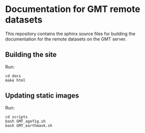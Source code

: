 # Documentation for GMT remote datasets

This repository contains the sphinx source files for building the documentation
for the remote datasets on the GMT server.

## Building the site

Run:

    cd docs
    make html

## Updating static images

Run:

    cd scripts
    bash GMT_agefig.sh
    bash GMT_earthmask.sh
